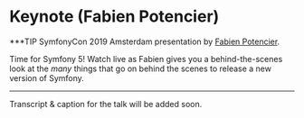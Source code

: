 # Keynote (Fabien Potencier)

***TIP
SymfonyCon 2019 Amsterdam presentation by [Fabien Potencier](https://connect.symfony.com/api/alternates/4aed4f5d-e0cb-4320-902f-885fddaa7d15).

Time for Symfony 5! Watch live as Fabien gives you a behind-the-scenes look
at the *many* things that go on behind the scenes to release a new version of
Symfony.
***

Transcript & caption for the talk will be added soon.